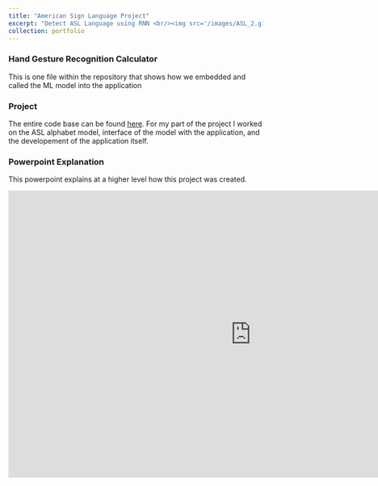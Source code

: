 ```yaml
---
title: "American Sign Language Project"
excerpt: "Detect ASL Language using RNN <br/><img src='/images/ASL_2.gif'>"
collection: portfolio
---
```

### Hand Gesture Recognition Calculator 
This is one file within the repository that shows how we embedded and called the ML model into the application 

<script src="https://gist.github.com/sne21star/b1a360c9611cd1c2f00b8188530da950.js"></script>

### Project 
The entire code base can be found [here](https://github.com/sne21star/mediapipe). 
For my part of the project I worked on the ASL alphabet model, interface of the model with the application, and the developement of the application itself. 

### Powerpoint Explanation 
This powerpoint explains at a higher level how this project was created. 

<iframe src="https://docs.google.com/presentation/d/e/2PACX-1vSUd7FNNUiHAuXqMvobKpNvRhPQBkISmAwpwGYqmh5h4fPrpmYQNsAvc-hqBRIQ5g/embed?start=false&loop=false&delayms=3000" frameborder="0" width="960" height="569" allowfullscreen="true" mozallowfullscreen="true" webkitallowfullscreen="true"></iframe>

